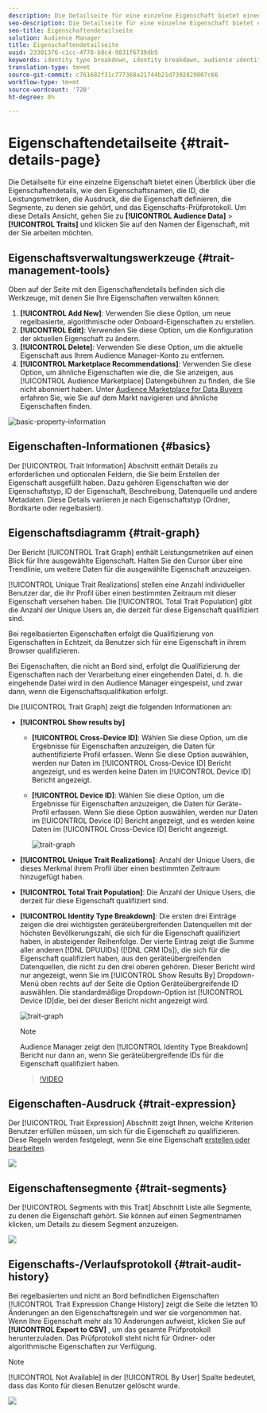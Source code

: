 ```yaml
---
description: Die Detailseite für eine einzelne Eigenschaft bietet einen Überblick über Informationen wie Eigenschaftsname, ID, Leistungsmetriken, Ausdruck, die die Eigenschaft definieren, Segmente, zu denen sie gehört, und das Eigenschafts-Prüfprotokoll. Um diese Details anzuzeigen, gehen Sie zu "Audience-Daten"> "Eigenschaften"und klicken Sie auf den Namen der Eigenschaft, mit der Sie arbeiten möchten.
seo-description: Die Detailseite für eine einzelne Eigenschaft bietet einen Überblick über Informationen wie Eigenschaftsname, ID, Leistungsmetriken, Ausdruck, die die Eigenschaft definieren, Segmente, zu denen sie gehört, und das Eigenschafts-Prüfprotokoll. Um diese Details anzuzeigen, gehen Sie zu "Audience-Daten"> "Eigenschaften"und klicken Sie auf den Namen der Eigenschaft, mit der Sie arbeiten möchten.
seo-title: Eigenschaftendetailseite
solution: Audience Manager
title: Eigenschaftendetailseite
uuid: 23301376-c1cc-4778-b8c4-9831f6739db9
keywords: identity type breakdown, identity breakdown, audience identity reporting, cross-device, cross-device ID, device ID
translation-type: tm+mt
source-git-commit: c761682f31c777368a21744b21d7302829007c66
workflow-type: tm+mt
source-wordcount: '728'
ht-degree: 0%

---
```



# Eigenschaftendetailseite {#trait-details-page}

Die Detailseite für eine einzelne Eigenschaft bietet einen Überblick über die Eigenschaftendetails, wie den Eigenschaftsnamen, die ID, die Leistungsmetriken, die Ausdruck, die die Eigenschaft definieren, die Segmente, zu denen sie gehört, und das Eigenschafts-Prüfprotokoll. Um diese Details Ansicht, gehen Sie zu **[!UICONTROL Audience Data]** > **[!UICONTROL Traits]** und klicken Sie auf den Namen der Eigenschaft, mit der Sie arbeiten möchten.

## Eigenschaftsverwaltungswerkzeuge {#trait-management-tools}

Oben auf der Seite mit den Eigenschaftendetails befinden sich die Werkzeuge, mit denen Sie Ihre Eigenschaften verwalten können:

1. **[!UICONTROL Add New]**: Verwenden Sie diese Option, um neue regelbasierte, algorithmische oder Onboard-Eigenschaften zu erstellen.
2. **[!UICONTROL Edit]**: Verwenden Sie diese Option, um die Konfiguration der aktuellen Eigenschaft zu ändern.
3. **[!UICONTROL Delete]**: Verwenden Sie diese Option, um die aktuelle Eigenschaft aus Ihrem Audience Manager-Konto zu entfernen.
4. **[!UICONTROL Marketplace Recommendations]**: Verwenden Sie diese Option, um ähnliche Eigenschaften wie die, die Sie anzeigen, aus [!UICONTROL Audience Marketplace] Datengebühren zu finden, die Sie nicht abonniert haben. Unter [Audience Marketplace for Data Buyers](../audience-marketplace/marketplace-data-buyers/marketplace-data-buyers.md) erfahren Sie, wie Sie auf dem Markt navigieren und ähnliche Eigenschaften finden.

![basic-property-information](assets/basic-trait-information.png)

## Eigenschaften-Informationen {#basics}

Der [!UICONTROL Trait Information] Abschnitt enthält Details zu erforderlichen und optionalen Feldern, die Sie beim Erstellen der Eigenschaft ausgefüllt haben. Dazu gehören Eigenschaften wie der Eigenschaftstyp, ID der Eigenschaft, Beschreibung, Datenquelle und andere Metadaten. Diese Details variieren je nach Eigenschaftstyp (Ordner, Bordkarte oder regelbasiert).

## Eigenschaftsdiagramm {#trait-graph}

Der Bericht [!UICONTROL Trait Graph] enthält Leistungsmetriken auf einen Blick für Ihre ausgewählte Eigenschaft. Halten Sie den Cursor über eine Trendlinie, um weitere Daten für die ausgewählte Eigenschaft anzuzeigen.

[!UICONTROL Unique Trait Realizations] stellen eine Anzahl individueller Benutzer dar, die ihr Profil über einen bestimmten Zeitraum mit dieser Eigenschaft versehen haben. Die [!UICONTROL Total Trait Population] gibt die Anzahl der Unique Users an, die derzeit für diese Eigenschaft qualifiziert sind.

Bei regelbasierten Eigenschaften erfolgt die Qualifizierung von Eigenschaften in Echtzeit, da Benutzer sich für eine Eigenschaft in ihrem Browser qualifizieren.

Bei Eigenschaften, die nicht an Bord sind, erfolgt die Qualifizierung der Eigenschaften nach der Verarbeitung einer eingehenden Datei, d. h. die eingehende Datei wird in den Audience Manager [](../../faq/faq-inbound-data-ingestion.md) eingespeist, und zwar dann, wenn die Eigenschaftsqualifikation erfolgt.

Die [!UICONTROL Trait Graph] zeigt die folgenden Informationen an:

* **[!UICONTROL Show results by]**
   * **[!UICONTROL Cross-Device ID]**: Wählen Sie diese Option, um die Ergebnisse für Eigenschaften anzuzeigen, die Daten für authentifizierte Profil erfassen. Wenn Sie diese Option auswählen, werden nur Daten im [!UICONTROL Cross-Device ID] Bericht angezeigt, und es werden keine Daten im [!UICONTROL Device ID] Bericht angezeigt.
   * **[!UICONTROL Device ID]**: Wählen Sie diese Option, um die Ergebnisse für Eigenschaften anzuzeigen, die Daten für Geräte-Profil erfassen. Wenn Sie diese Option auswählen, werden nur Daten im [!UICONTROL Device ID] Bericht angezeigt, und es werden keine Daten im [!UICONTROL Cross-Device ID] Bericht angezeigt.

      ![trait-graph](assets/trait-summary.gif)

* **[!UICONTROL Unique Trait Realizations]**: Anzahl der Unique Users, die dieses Merkmal ihrem Profil über einen bestimmten Zeitraum hinzugefügt haben.
* **[!UICONTROL Total Trait Population]**: Die Anzahl der Unique Users, die derzeit für diese Eigenschaft qualifiziert sind.

* **[!UICONTROL Identity Type Breakdown]**: Die ersten drei Einträge zeigen die drei wichtigsten geräteübergreifenden Datenquellen mit der höchsten Bevölkerungszahl, die sich für die Eigenschaft qualifiziert haben, in absteigender Reihenfolge. Der vierte Eintrag zeigt die Summe aller anderen [!DNL DPUUIDs] ([!DNL CRM IDs]), die sich für die Eigenschaft qualifiziert haben, aus den geräteübergreifenden Datenquellen, die nicht zu den drei oberen gehören. Dieser Bericht wird nur angezeigt, wenn Sie im [!UICONTROL Show Results By] Dropdown-Menü oben rechts auf der Seite die Option Geräteübergreifende ID auswählen. Die standardmäßige Dropdown-Option ist [!UICONTROL Device ID]die, bei der dieser Bericht nicht angezeigt wird.

   ![trait-graph](assets/trait-identity.png)

   >[!NOTE]
   >
   >Audience Manager zeigt den [!UICONTROL Identity Type Breakdown] Bericht nur dann an, wenn Sie geräteübergreifende IDs für die Eigenschaft qualifiziert haben.

   >[!VIDEO](https://video.tv.adobe.com/v/27977/)

## Eigenschaften-Ausdruck {#trait-expression}

Der [!UICONTROL Trait Expression] Abschnitt zeigt Ihnen, welche Kriterien Benutzer erfüllen müssen, um sich für die Eigenschaft zu qualifizieren. Diese Regeln werden festgelegt, wenn Sie eine Eigenschaft [erstellen oder bearbeiten](../../features/traits/about-trait-builder.md).

![](assets/traitExpression.png)

## Eigenschaftensegmente {#trait-segments}

Der [!UICONTROL Segments with this Trait] Abschnitt Liste alle Segmente, zu denen die Eigenschaft gehört. Sie können auf einen Segmentnamen klicken, um Details zu diesem Segment anzuzeigen.

![](assets/traitSegments.png)

## Eigenschafts-/Verlaufsprotokoll {#trait-audit-history}

Bei regelbasierten und nicht an Bord befindlichen Eigenschaften [!UICONTROL Trait Expression Change History] zeigt die Seite die letzten 10 Änderungen an den Eigenschaftsregeln und wer sie vorgenommen hat. Wenn Ihre Eigenschaft mehr als 10 Änderungen aufweist, klicken Sie auf **[!UICONTROL Export to CSV]** , um das gesamte Prüfprotokoll herunterzuladen. Das Prüfprotokoll steht nicht für Ordner- oder algorithmische Eigenschaften zur Verfügung.

>[!NOTE]
>
>[!UICONTROL Not Available] in der [!UICONTROL By User] Spalte bedeutet, dass das Konto für diesen Benutzer gelöscht wurde.

![](assets/traitHistory.png)